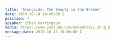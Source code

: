 ```yaml
---
title: 'Alongside: The Beauty in the Broken'
date: 2019-10-14 10:45:00 Z
position: 7
speaker: Ethan Harrington
media: https://www.youtube.com/embed/ViLc_2nng_8
message_date: 2019-10-13 10:00:00 Z
---
```


